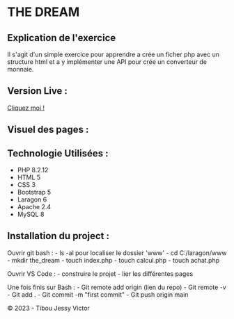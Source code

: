 # THE DREAM

## Explication de l'exercice

Il s'agit d'un simple exercice pour apprendre a crée un ficher php avec un structure html et a y implémenter une API pour crée un converteur de monnaie.

## Version Live :

[Cliquez moi !](#)

## Visuel des pages :

<!-- Soon as possible -->

## Technologie Utilisées :

- PHP 8.2.12
- HTML 5
- CSS 3
- Bootstrap 5
- Laragon 6
- Apache 2.4
- MySQL 8

## Installation du project :

Ouvrir git bash : - ls -al pour localiser le dossier 'www' - cd C:/laragon/www - mkdir the_dream - touch index.php - touch calcul.php - touch achat.php

Ouvrir VS Code : - construire le projet - lier les différentes pages

Une fois finis sur Bash : - Git remote add origin (lien du repo) - Git remote -v - Git add . - Git commit -m "first commit" - Git push origin main

&copy; 2023 - Tibou Jessy Victor

